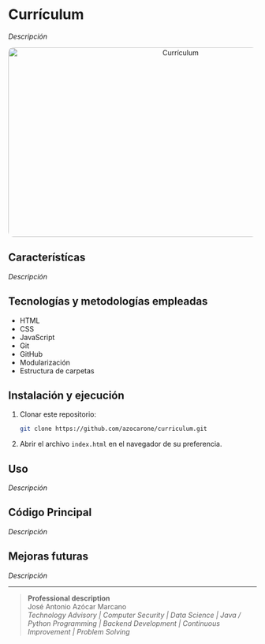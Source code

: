 # Currículum

_Descripción_

<div align="center"><img src="assets/img/screenshot.gif" alt="Currículum" width="683" height="384" style="border-radius: 10px;"></div>

## Característícas

_Descripción_

## Tecnologías y metodologías empleadas

- HTML
- CSS
- JavaScript
- Git
- GitHub
- Modularización
- Estructura de carpetas

## Instalación y ejecución

1. Clonar este repositorio:
   
   ```bash
   git clone https://github.com/azocarone/curriculum.git
   ```

2. Abrir el archivo `index.html` en el navegador de su preferencia.

## Uso

_Descripción_

## Código Principal

_Descripción_

## Mejoras futuras

_Descripción_

---

> **Professional description**<br>
> José Antonio Azócar Marcano<br>
> _Technology Advisory | Computer Security | Data Science | Java / Python Programming | Backend Development | Continuous Improvement | Problem Solving_